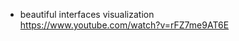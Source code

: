 <!-- META
{"title":"数分間のエールを","link":"https://yell-movie2024.com/","media":"entertainment","tags":["movie"],"short":{"en":"beautiful & passionate animation movie from Bandai Namco","ja":"バンダイナムコによる美しく情熱的な「モノづくり」映画"},"importance":2,"hasPage":true,"createdAt":1719203402.417,"updatedAt":1719203402.417}
META -->

- beautiful interfaces visualization  
https://www.youtube.com/watch?v=rFZ7me9AT6E

